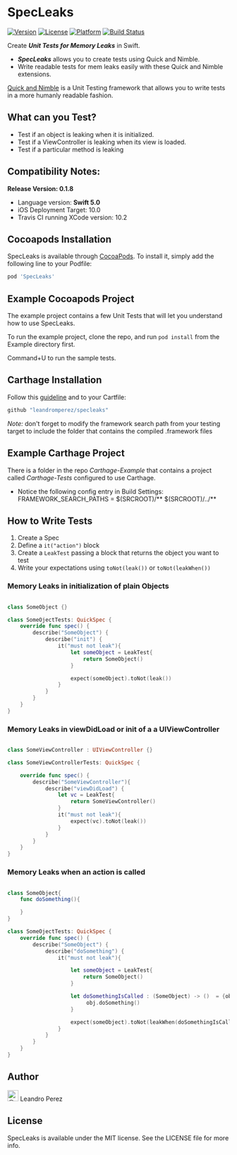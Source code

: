 # SpecLeaks

[![Version](https://img.shields.io/cocoapods/v/SpecLeaks.svg?style=flat)](http://cocoapods.org/pods/SpecLeaks)
[![License](https://img.shields.io/cocoapods/l/SpecLeaks.svg?style=flat)](http://cocoapods.org/pods/SpecLeaks)
[![Platform](https://img.shields.io/cocoapods/p/SpecLeaks.svg?style=flat)](http://cocoapods.org/pods/SpecLeaks)
[![Build Status](https://travis-ci.org/leandromperez/specleaks.svg?branch=master)](https://travis-ci.org/leandromperez/specleaks)

Create ***Unit Tests for Memory Leaks*** in Swift.
* ***SpecLeaks***  allows you to create tests using Quick and Nimble. 
* Write readable tests for mem leaks easily with these Quick and Nimble extensions.


[Quick and Nimble](https://github.com/Quick/Nimble) is a Unit Testing framework that allows you to write tests in a more humanly readable fashion.


## What can you Test?

* Test if an object is leaking when it is initialized.
* Test if a ViewController is leaking when its view is loaded.
* Test if a particular method is leaking


## Compatibility Notes: 
**Release Version: 0.1.8**
* Language version: **Swift 5.0**
* iOS Deployment Target: 10.0
* Travis CI running XCode version: 10.2

## Cocoapods Installation

SpecLeaks is available through [CocoaPods](http://cocoapods.org). To install
it, simply add the following line to your Podfile:

```ruby
pod 'SpecLeaks'
```
## Example Cocoapods Project

The example project contains a few Unit Tests that will let you understand how to use SpecLeaks. 

To run the example project, clone the repo, and run `pod install` from the Example directory first.

Command+U to run the sample tests.


## Carthage Installation

Follow this [guideline](https://github.com/Carthage/Carthage#quick-start) and to your Cartfile:

```ruby
github "leandromperez/specleaks"
```
*Note:* don't forget to modify the framework search path from your testing target to include the folder that contains the compiled .framework files

## Example Carthage Project

There is a folder in the repo *Carthage-Example* that contains a project called *Carthage-Tests* configured to use Carthage.   

* Notice the following config entry in Build Settings:
FRAMEWORK_SEARCH_PATHS = $(SRCROOT)/** $(SRCROOT)/../**


## How to Write Tests
1. Create a Spec
2. Define a `it("action")` block
3. Create a `LeakTest` passing a block that returns the object you want to test
4. Write your expectations using `toNot(leak())` or `toNot(leakWhen())`
 
### Memory Leaks in initialization of plain Objects
```swift

class SomeObject {}

class SomeOjectTests: QuickSpec {
    override func spec() {
        describe("SomeObject") {
            describe("init") {
                it("must not leak"){
                    let someObject = LeakTest{
                        return SomeObject()
                    }

                    expect(someObject).toNot(leak())
                }
            }
        }
    }
}
```

### Memory Leaks in viewDidLoad or init of a a UIViewController


```swift

class SomeViewController : UIViewController {}

class SomeViewControllerTests: QuickSpec {

    override func spec() {
        describe("SomeViewController"){
            describe("viewDidLoad") {
                let vc = LeakTest{
                    return SomeViewController()
                }
                it("must not leak"){
                    expect(vc).toNot(leak())
                }
            }
        }
    }
}
```

### Memory Leaks when an action is called


```swift

class SomeObject{
    func doSomething(){

    }
}

class SomeOjectTests: QuickSpec {
    override func spec() {
        describe("SomeObject") {
            describe("doSomething") {
                it("must not leak"){

                    let someObject = LeakTest{
                        return SomeObject()
                    }

                    let doSomethingIsCalled : (SomeObject) -> ()  = {obj in
                         obj.doSomething()
                    }

                    expect(someObject).toNot(leakWhen(doSomethingIsCalled))
                }
            }
        }
    }
}
```
## Author
<a href="https://twitter.com/bataleandro"><img src="twitter.png" alt="@bataleandro" width="25" /></a> Leandro Perez 

## License

SpecLeaks is available under the MIT license. See the LICENSE file for more info.
